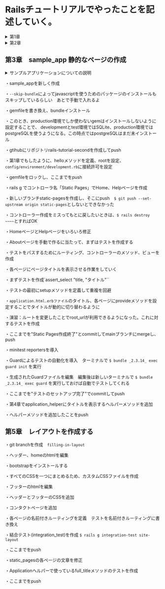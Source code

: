 # Railsチュートリアルでやったことを記述していく。

<details><summary>第1章</summary><div>

## 第1章　hello_app
・クラウドIDEで環境構築

・rvmを使って`ruby3.1.2`をインストール

　`$ rvm get stable`

　`$ rvm install 3.1.2`

　`$ rvm --default use 3.1.2`

・railsをインストールする

　rubyドキュメントをスキップする設定を`.gemrcファイル`に追加

　`$ echo "gem: --no-document" >> ~/.gemrc`

　`rails7.0.4`をインストール

　`$ gem install rails -v 7.0.4`

・`bundler2.3.14`をインストール

　`$ gem install bundler -v 2.3.14`

・cloud9環境のディスク容量を追加する

　`$ source <(curl -sL https://cdn.learnenough.com/resize)``

・`~/environment`で`hello_app`という名前のrailsアプリを新規作成

　バージョンを指定　`--skip-bundle`コマンドを省略すると、システム上で見つかる最も直近のバージョンのbundlerが使われることになる

　`$ rails _ 7.0.4 _ new hello_app --skip-bundle`

・Gemfileの中身を書き換え

・`config/environment/development.rb`にクラウドIDEからrailsサーバーへ接続する許可を記述

　`config.hosts.clear`

・railsサーバーを起動、初期画面が表示されることを確認

・MVC(model-view-controller)

　ブラウザからのリクエストをcontrollerが受け取り、model(データベースとの通信を担当)を対話して呼び出し、viewをレンダリングしてHTMLをブラウザに返す

・`application_controller`にhelloメソッドを定義

・`config/routes`でhelloメソッドで表示されるHTMLをrootに設定

・`localhost:3000`でhelloメソッドで定義したHTMLが表示されることを確認

・クラウドIDEのgitバージョンが2.17.1であったのでアップグレード　2.41.0に

　`$ source <(curl -sL https://cdn.learnenough.com/upgrade_git)``

### ・githubにリポジトリhello_app-secondを作成してプッシュ

　↓個人アクセストークン

```
　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
```

</div></details>

<details><summary>第2章</summary><div>

## 第2章　toy_app

・`rails new` で`toy_app`を作成

・gemfileを書き換えて`bundle install`第1章で作ったものに加え、"sassc-rails"をインストール

・第1章でもしたように、helloメソッドを定義、rootを設定、`config/environment/development.rb`に接続許可を設定

・railsサーバーを起動し、無事起動することを確認

### ・gtihubのリポジトリtoy_ app_secondを作成してpush

・scaffoldコマンドでUsersモデルを作成　カラムは`name:string`と`email:string`

・作ったデータベースをマイグレート

・scaffoldで作成したので、URLが~/usersに新しくページが自動で作成されていることを確認

・rootページを`users/index`に変更

・scaffoldはいろんなページを一気に作成してくれるので便利だが、データの検証やテストが行われていないなどの問題点が多々ある。

・Micropostモデルを作成　カラムは`content:text`と`user_id:integer`

・`models/micropost.rb`に投稿のバリデーションを作成　投稿を140字に制限

・`models/user.rb`にuser一人に複数のmicropostが紐づくように設定　`has_many :microposts`

・`models/micropost.rb`にmicropost一つにuser一人が紐づくように設定　`belongs_to :user`

・railsコンドールで紐づけがちゃんとできているか確認

・演習：ユーザーのshowページに、ユーザーの最初の投稿を表示させる

・演習：投稿のバリデーションを追加　空白だとエラーを返すように

・演習：Userモデルにバリデーションを追加　nameとemailが空白のときにエラーを返す

・ユーザーと投稿のページの行ったり来たりが面倒だったのでヘッダーに各一覧へのリンクを設置

### ・toy_appの作成終了　push

</div></details>

## 第3章　sample_app 静的なページの作成

<details><summary>サンプルアプリケーションについての説明</summary><div>

# Ruby on Rails チュートリアルのサンプルアプリケーション

これは、次の教材で作られたサンプルアプリケーションです。
[*Ruby on Rails チュートリアル*](https://railstutorial.jp/)
（第7版）
[Michael Hartl](https://www.michaelhartl.com/) 著

## ライセンス

[Ruby on Rails チュートリアル](https://railstutorial.jp/)内にある
ソースコードはMITライセンスとBeerwareライセンスのもとで公開されています。
詳細は [LICENSE.md](LICENSE.md) をご覧ください。

## 使い方

このアプリケーションを動かす場合は、まずはリポジトリを手元にクローンしてください。
その後、次のコマンドで必要になる RubyGems をインストールします。

```
$ gem install bundler -v 2.3.14
$ bundle _2.3.14_ config set --local without 'production'
$ bundle _2.3.14_ install
```

その後、データベースへのマイグレーションを実行します。

```
$ rails db:migrate
```

最後に、テストを実行してうまく動いているかどうか確認してください。

```
$ rails test
```

テストが無事にパスしたら、Railsサーバーを立ち上げる準備が整っているはずです。

```
$ rails server
```

詳しくは、[*Ruby on Rails チュートリアル*](https://railstutorial.jp/)
を参考にしてください。


</div></details>

・sample_appを新しく作成

・`--skip-bundle`によってjavascriptを使うためのパッケージのインストールもスキップしているらしい　あとで手動で入れるよ

・gemfileを書き換え、bundleインストール

・このとき、production環境でしか使わないgemはインストールしないように設定することで、
developmentとtest環境ではSQLite、production環境ではpostgreSQLを使うようになる。この時点ではpostgreSQLはまだ未インストール

・gtihubにリポジトリrails-tutorial-secondを作成してpush

・第1章でもしたように、helloメソッドを定義、rootを設定、`config/environment/development.rb`に接続許可を設定

・gemfileをロックし、ここまでをpush

・rails g でコントローラ名「Static Pages」でHome、Helpページを作成

・新しいブランチstatic-pagesを作成し、そこにpush　`$ git push --set-upstream origin static-pages`としないとできなかった

・コントローラー作成をミスってもとに戻したいときは、`$ rails destroy ~~~~`とすればOK

・HomeページとHelpページをいろいろ修正

・Aboutページを手動で作るに当たって、まずはテストを作成する

・テストをパスするためにルーティング、コントローラーのメソッド、ビューを作成

・各ページにページタイトルを表示させる作業をしていく

・まずテストを作成`assert_select "title, "タイトル"``

・テストの最初にsetupメソッドを定義して重複を回避

・`application.html.erbファイル`のタイトル、各ページにprovideメソッドを設定することでタイトルが動的に切り替わるように

・演習：ルートを変更したことでroot_urlが利用できるようになった。これに対するテストを作成

・ここまでを"Static Pages作成終了"とcommitしてmainブランチにmergeし、push

・minitest reportersを導入

・Guardによるテストの自動化を導入　ターミナルで `$ bundle _2.3.14_ exec guard init` を実行

・生成されたGuardファイルを編集　編集後は新しいターミナルで `$ bundle _2.3.14_ exec guard` を実行しておけば自動でテストしてくれる

・ここまでを"テストのセットアップ完了"でcommitしてpush

・第4章でapplication_helperにタイトルを表示するヘルパーメソッドを追加

・ヘルパーメソッドを追加したことをpush

## 第5章　レイアウトを作成する

・git branchを作成　`filling-in-layout`

・ヘッダー、homeのhtmlを編集

・bootstrapをインストールする

・すべてのCSSを一つにまとめるため、カスタムCSSファイルを作成

・フッターのhtmlを編集

・ヘッダーとフッターのCSSを追加

・コンタクトページを追加

・各ページの名前付きルーティングを定義　テストを名前付きルーティングに書き換え

・結合テスト(integration_test)を作成 `$ rails g integration-test site-layout`

・ここまでをpush

・static_pagesの各ページの文章を修正

・Applicationヘルパーで使っているfull_titleメソッドのテストを作成

・ここまでをpush
